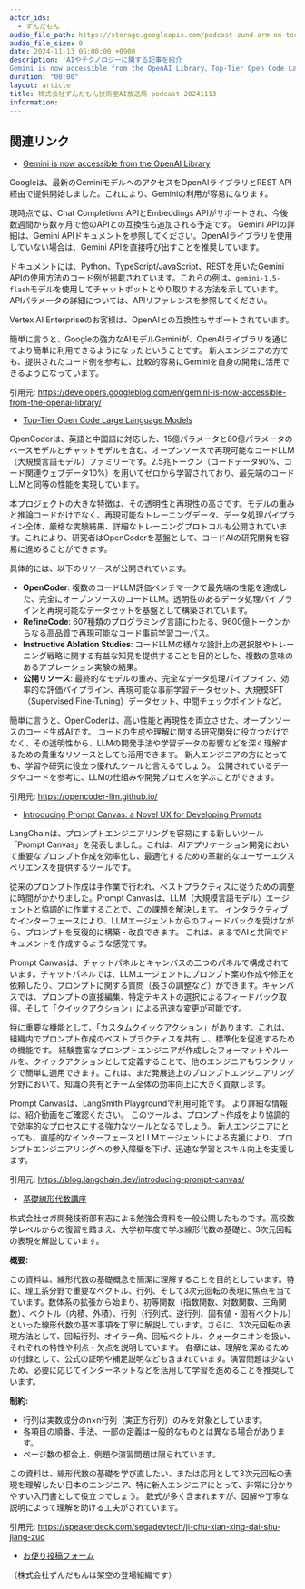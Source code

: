 ```yaml
---
actor_ids:
  - ずんだもん
audio_file_path: https://storage.googleapis.com/podcast-zund-arm-on-tech/audio/株式会社ずんだもん技術室AI放送局_podcast_20241113.mp3
audio_file_size: 0
date: 2024-11-13 05:00:00 +0900
description: 'AIやテクノロジーに関する記事を紹介  
Gemini is now accessible from the OpenAI Library、Top-Tier Open Code Large Language Models、Introducing Prompt Canvas: a Novel UX for Developing Prompts、基礎線形代数講座'
duration: "00:00"
layout: article
title: 株式会社ずんだもん技術室AI放送局 podcast 20241113
information: 
---
```


## 関連リンク


- [Gemini is now accessible from the OpenAI Library](https://developers.googleblog.com/en/gemini-is-now-accessible-from-the-openai-library/)  



Googleは、最新のGeminiモデルへのアクセスをOpenAIライブラリとREST API経由で提供開始しました。これにより、Geminiの利用が容易になります。

現時点では、Chat Completions APIとEmbeddings APIがサポートされ、今後数週間から数ヶ月で他のAPIとの互換性も追加される予定です。  Gemini APIの詳細は、Gemini APIドキュメントを参照してください。OpenAIライブラリを使用していない場合は、Gemini APIを直接呼び出すことを推奨しています。

ドキュメントには、Python、TypeScript/JavaScript、RESTを用いたGemini APIの使用方法のコード例が掲載されています。これらの例は、`gemini-1.5-flash`モデルを使用してチャットボットとやり取りする方法を示しています。  APIパラメータの詳細については、APIリファレンスを参照してください。

Vertex AI Enterpriseのお客様は、OpenAIとの互換性もサポートされています。


簡単に言うと、Googleの強力なAIモデルGeminiが、OpenAIライブラリを通じてより簡単に利用できるようになったということです。  新人エンジニアの方でも、提供されたコード例を参考に、比較的容易にGeminiを自身の開発に活用できるようになっています。


引用元: https://developers.googleblog.com/en/gemini-is-now-accessible-from-the-openai-library/


- [Top-Tier Open Code Large Language Models](https://opencoder-llm.github.io/)  



OpenCoderは、英語と中国語に対応した、15億パラメータと80億パラメータのベースモデルとチャットモデルを含む、オープンソースで再現可能なコードLLM（大規模言語モデル）ファミリーです。2.5兆トークン（コードデータ90%、コード関連ウェブデータ10%）を用いてゼロから学習されており、最先端のコードLLMと同等の性能を実現しています。

本プロジェクトの大きな特徴は、その透明性と再現性の高さです。モデルの重みと推論コードだけでなく、再現可能なトレーニングデータ、データ処理パイプライン全体、厳格な実験結果、詳細なトレーニングプロトコルも公開されています。これにより、研究者はOpenCoderを基盤として、コードAIの研究開発を容易に進めることができます。

具体的には、以下のリソースが公開されています。

* **OpenCoder**:  複数のコードLLM評価ベンチマークで最先端の性能を達成した、完全にオープンソースのコードLLM。透明性のあるデータ処理パイプラインと再現可能なデータセットを基盤として構築されています。
* **RefineCode**: 607種類のプログラミング言語にわたる、9600億トークンからなる高品質で再現可能なコード事前学習コーパス。
* **Instructive Ablation Studies**: コードLLMの様々な設計上の選択肢やトレーニング戦略に関する有益な知見を提供することを目的とした、複数の意味のあるアブレーション実験の結果。
* **公開リソース**: 最終的なモデルの重み、完全なデータ処理パイプライン、効率的な評価パイプライン、再現可能な事前学習データセット、大規模SFT（Supervised Fine-Tuning）データセット、中間チェックポイントなど。


簡単に言うと、OpenCoderは、高い性能と再現性を両立させた、オープンソースのコード生成AIです。  コードの生成や理解に関する研究開発に役立つだけでなく、その透明性から、LLMの開発手法や学習データの影響などを深く理解するための貴重なリソースとしても活用できます。 新人エンジニアの方にとっても、学習や研究に役立つ優れたツールと言えるでしょう。  公開されているデータやコードを参考に、LLMの仕組みや開発プロセスを学ぶことができます。


引用元: https://opencoder-llm.github.io/


- [Introducing Prompt Canvas: a Novel UX for Developing Prompts](https://blog.langchain.dev/introducing-prompt-canvas/)  



LangChainは、プロンプトエンジニアリングを容易にする新しいツール「Prompt Canvas」を発表しました。これは、AIアプリケーション開発において重要なプロンプト作成を効率化し、最適化するための革新的なユーザーエクスペリエンスを提供するツールです。

従来のプロンプト作成は手作業で行われ、ベストプラクティスに従うための調整に時間がかかりました。Prompt Canvasは、LLM（大規模言語モデル）エージェントと協調的に作業することで、この課題を解決します。  インタラクティブなインターフェースにより、LLMエージェントからのフィードバックを受けながら、プロンプトを反復的に構築・改良できます。  これは、まるでAIと共同でドキュメントを作成するような感覚です。

Prompt Canvasは、チャットパネルとキャンバスの二つのパネルで構成されています。チャットパネルでは、LLMエージェントにプロンプト案の作成や修正を依頼したり、プロンプトに関する質問（長さの調整など）ができます。キャンバスでは、プロンプトの直接編集、特定テキストの選択によるフィードバック取得、そして「クイックアクション」による迅速な変更が可能です。

特に重要な機能として、「カスタムクイックアクション」があります。これは、組織内でプロンプト作成のベストプラクティスを共有し、標準化を促進するための機能です。  経験豊富なプロンプトエンジニアが作成したフォーマットやルールを、クイックアクションとして定義することで、他のエンジニアもワンクリックで簡単に適用できます。これは、まだ発展途上のプロンプトエンジニアリング分野において、知識の共有とチーム全体の効率向上に大きく貢献します。

Prompt Canvasは、LangSmith Playgroundで利用可能です。  より詳細な情報は、紹介動画をご確認ください。  このツールは、プロンプト作成をより協調的で効率的なプロセスにする強力なツールとなるでしょう。 新人エンジニアにとっても、直感的なインターフェースとLLMエージェントによる支援により、プロンプトエンジニアリングへの参入障壁を下げ、迅速な学習とスキル向上を支援します。


引用元: https://blog.langchain.dev/introducing-prompt-canvas/


- [基礎線形代数講座](https://speakerdeck.com/segadevtech/ji-chu-xian-xing-dai-shu-jiang-zuo)  



株式会社セガ開発技術部有志による勉強会資料を一般公開したものです。高校数学レベルからの復習を踏まえ、大学初年度で学ぶ線形代数の基礎と、3次元回転の表現を解説しています。

**概要:**

この資料は、線形代数の基礎概念を簡潔に理解することを目的としています。特に、理工系分野で重要なベクトル、行列、そして3次元回転の表現に焦点を当てています。数体系の拡張から始まり、初等関数（指数関数、対数関数、三角関数）、ベクトル（内積、外積）、行列（行列式、逆行列、固有値・固有ベクトル）といった線形代数の基本事項を丁寧に解説しています。さらに、3次元回転の表現方法として、回転行列、オイラー角、回転ベクトル、クォータニオンを扱い、それぞれの特性や利点・欠点を説明しています。  各章には、理解を深めるための付録として、公式の証明や補足説明なども含まれています。演習問題は少ないため、必要に応じてインターネットなどを活用して学習を進めることを推奨しています。

**制約:**

* 行列は実数成分のn×n行列（実正方行列）のみを対象としています。
* 各項目の順番、手法、一部の定義は一般的なものとは異なる場合があります。
* ページ数の都合上、例題や演習問題は限られています。


この資料は、線形代数の基礎を学び直したい、または応用として3次元回転の表現を理解したい日本のエンジニア、特に新人エンジニアにとって、非常に分かりやすい入門書として役立つでしょう。  数式が多く含まれますが、図解や丁寧な説明によって理解を助ける工夫がされています。


引用元: https://speakerdeck.com/segadevtech/ji-chu-xian-xing-dai-shu-jiang-zuo



- [お便り投稿フォーム](https://forms.gle/ffg4JTfqdiqK62qf9)

（株式会社ずんだもんは架空の登場組織です）
